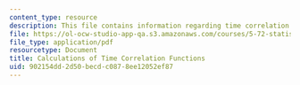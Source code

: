 ```yaml
---
content_type: resource
description: This file contains information regarding time correlation functions.
file: https://ol-ocw-studio-app-qa.s3.amazonaws.com/courses/5-72-statistical-mechanics-spring-2012/902154dd2d50becdc0878ee12052ef87_MIT5_72S12_master4.pdf
file_type: application/pdf
resourcetype: Document
title: Calculations of Time Correlation Functions
uid: 902154dd-2d50-becd-c087-8ee12052ef87
---
```

